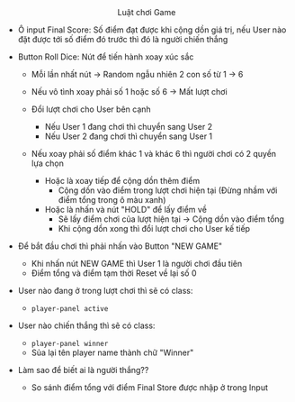 <div align="center">Luật chơi Game</div>

- Ô input Final Score: Số điểm đạt được khi cộng dồn giá trị, nếu User nào đặt được tới số điểm đó trước thì đó là người chiến thắng

- Button Roll Dice: Nút để tiến hành xoay xúc sắc
  - Mỗi lần nhất nút -> Random ngẫu nhiên 2 con số từ 1 -> 6
  - Nếu vô tình xoay phải số 1 hoặc số 6 -> Mất lượt chơi
  - Đổi lượt chơi cho User bên cạnh
    - Nếu User 1 đang chơi thì chuyển sang User 2
    - Nếu User 2 đang chơi thì chuyển sang User 1

  - Nếu xoay phải số điểm khác 1 và khác 6 thì người chơi có 2 quyền lựa chọn
    - Hoặc là xoay tiếp để cộng dồn thêm điểm
      - Cộng dồn vào điểm trong lượt chơi hiện tại (Đừng nhầm với điểm tổng trong ô màu xanh)
    - Hoặc là nhấn và nút "HOLD" để lấy điểm về
      - Sẽ lấy điểm chơi của lượt hiện tại -> Cộng dồn vào điểm tổng
      - Khi cộng dồn xong thì đổi lượt chơi cho User kế tiếp

- Để bắt đầu chơi thì phải nhấn vào Button "NEW GAME"
  - Khi nhấn nút NEW GAME thì User 1 là người chơi đầu tiên
  - Điểm tổng và điểm tạm thời Reset về lại số 0

- User nào đang ở trong lượt chơi thì sẽ có class:
  - `player-panel active`

- User nào chiến thắng thì sẽ có class:
  - `player-panel winner`
  - Sủa lại tên player name thành chữ "Winner"

- Làm sao để biết ai là người thắng??
  - So sánh điểm tổng với điểm Final Store được nhập ở trong Input